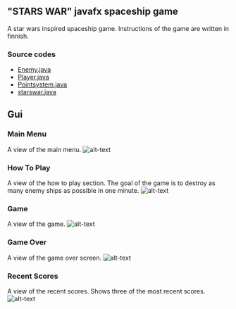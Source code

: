 ## "STARS WAR" javafx spaceship game 
A star wars inspired spaceship game. Instructions of the game are written in finnish.

### Source codes
* [Enemy.java](https://github.com/TopiPurtola/spaceship-game/blob/main/Enemy.java)
* [Player.java](https://github.com/TopiPurtola/spaceship-game/blob/main/Player.java)
* [Pointsystem.java](https://github.com/TopiPurtola/spaceship-game/blob/main/Pointsystem.java)
* [starswar.java](https://github.com/TopiPurtola/spaceship-game/blob/main/starswar.java)

## Gui
### Main Menu
A view of the main menu.
![alt-text](https://github.com/TopiPurtola/spaceship-game/blob/main/MainMenu.png)

### How To Play
A view of the how to play section. The goal of the game is to destroy as many enemy ships as possible in one minute.
![alt-text](https://github.com/TopiPurtola/spaceship-game/blob/main/HowToPlay.png)

### Game
A view of the game.
![alt-text](https://github.com/TopiPurtola/spaceship-game/blob/main/GameView.png)

### Game Over
A view of the game over screen.
![alt-text](https://github.com/TopiPurtola/spaceship-game/blob/main/GameOverScreen.png)

### Recent Scores
A view of the recent scores. Shows three of the most recent scores.
![alt-text](https://github.com/TopiPurtola/spaceship-game/blob/main/RecentScores.png)
